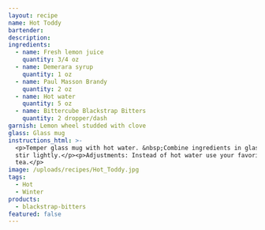 ```yaml
---
layout: recipe
name: Hot Toddy
bartender:
description:
ingredients:
  - name: Fresh lemon juice
    quantity: 3/4 oz
  - name: Demerara syrup
    quantity: 1 oz
  - name: Paul Masson Brandy
    quantity: 2 oz
  - name: Hot water
    quantity: 5 oz
  - name: Bittercube Blackstrap Bitters
    quantity: 2 dropper/dash
garnish: Lemon wheel studded with clove
glass: Glass mug
instructions_html: >-
  <p>Temper glass mug with hot water. &nbsp;Combine ingredients in glass mug and
  stir lightly.</p><p>Adjustments: Instead of hot water use your favorite hot
  tea.</p>
image: /uploads/recipes/Hot_Toddy.jpg
tags:
  - Hot
  - Winter
products:
  - blackstrap-bitters
featured: false
---
```



